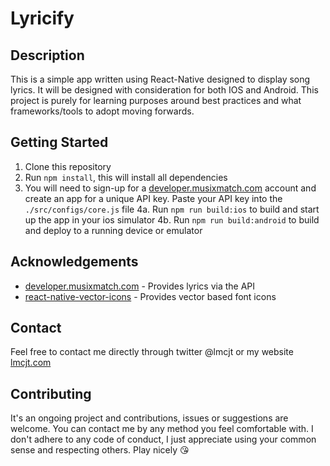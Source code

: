 # Lyricify

## Description
This is a simple app written using React-Native designed to display song lyrics. It will be designed with consideration for both IOS and Android. This project is purely for learning purposes around best practices and what frameworks/tools to adopt moving forwards.

## Getting Started
1. Clone this repository
2. Run `npm install`, this will install all dependencies
3. You will need to sign-up for a [developer.musixmatch.com](https://developer.musixmatch.com/) account and create an app for a unique API key. Paste your API key into the `./src/configs/core.js` file
4a. Run `npm run build:ios` to build and start up the app in your ios simulator
4b. Run `npm run build:android` to build and deploy to a running device or emulator

## Acknowledgements

* [developer.musixmatch.com](https://developer.musixmatch.com/) - Provides lyrics via the API
* [react-native-vector-icons](https://github.com/oblador/react-native-vector-icons) - Provides vector based font icons


## Contact
Feel free to contact me directly through twitter @lmcjt or my website [lmcjt.com](http://lmcjt.com)

## Contributing
It's an ongoing project and contributions, issues or suggestions are welcome. You can contact me by any method you feel comfortable with. I don't adhere to any code of conduct, I just appreciate using your common sense and respecting others. Play nicely :kissing_heart:
